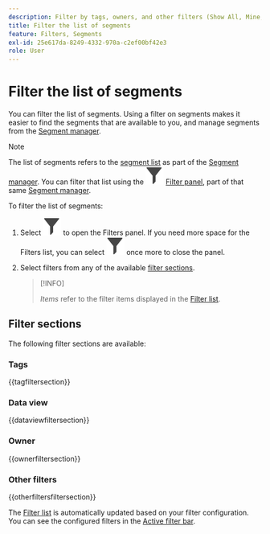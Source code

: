 ```yaml
---
description: Filter by tags, owners, and other filters (Show All, Mine, Shared with me, Favorites, and Approved.)
title: Filter the list of segments
feature: Filters, Segments
exl-id: 25e617da-8249-4332-970a-c2ef00bf42e3
role: User
---
```

# Filter the list of segments

You can filter the list of segments. Using a filter on segments makes it easier to find the segments that are available to you, and manage segments from the [Segment manager](manage-filters.md). 

>[!NOTE]
>
>The list of segments refers to the [segment list](manage-filters.md#filters-list) as part of the [Segment manager](manage-filters.md). You can filter that list using the ![Filter](/help/assets/icons/Filter.svg) [Filter panel](manage-filters.md#filter-panel), part of that same [Segment manager](manage-filters.md).
>


To filter the list of segments:

1. Select ![Filter](/help/assets/icons/Filter.svg) to open the Filters panel. If you need more space for the Filters list, you can select ![Filter](/help/assets/icons/Filter.svg) once more to close the panel.
1. Select filters from any of the available [filter sections](#filter-sections). 
   
   >[!INFO]
   >
   >*Items* refer to the filter items displayed in the [Filter list](manage-filters.md#filters-list).
   > 

## Filter sections

The following filter sections are available:

### Tags

{{tagfiltersection}} 

### Data view

{{dataviewfiltersection}}

### Owner

{{ownerfiltersection}}


### Other filters

{{otherfiltersfiltersection}}


The [Filter list](manage-filters.md#filters-list) is automatically updated based on your filter configuration. You can see the configured filters in the [Active filter bar](manage-filters.md#active-filter-bar).
